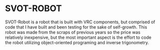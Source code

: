 # SVOT-ROBOT
SVOT-Robot is a robot that is built with VRC components, but comprised of code that I have built and been testing for the sake of self-growth. This robot was made from the scraps of previous years so the price was relatively inexpensive, but the most important aspect is the effort to code the robot utilizing object-oriented programing and inverse trigonometry.
